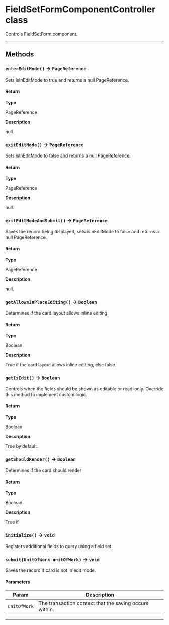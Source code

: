 # FieldSetFormComponentController class

Controls FieldSetForm.component.

---
## Methods
### `enterEditMode()` → `PageReference`

Sets isInEditMode to true and returns a null PageReference.

#### Return

**Type**

PageReference

**Description**

null.

### `exitEditMode()` → `PageReference`

Sets isInEditMode to false and returns a null PageReference.

#### Return

**Type**

PageReference

**Description**

null.

### `exitEditModeAndSubmit()` → `PageReference`

Saves the record being displayed, sets isInEditMode to false and returns a null PageReference.

#### Return

**Type**

PageReference

**Description**

null.

### `getAllowsInPlaceEditing()` → `Boolean`

Determines if the card layout allows inline editing.

#### Return

**Type**

Boolean

**Description**

True if the card layout allows inline editing, else false.

### `getIsEdit()` → `Boolean`

Controls when the fields should be shown as editable or read-only. Override this method to implement custom logic.

#### Return

**Type**

Boolean

**Description**

True by default.

### `getShouldRender()` → `Boolean`

Determines if the card should render

#### Return

**Type**

Boolean

**Description**

True if

### `initialize()` → `void`

Registers additional fields to query using a field set.

### `submit(UnitOfWork unitOfWork)` → `void`

Saves the record if card is not in edit mode.

#### Parameters
|Param|Description|
|-----|-----------|
|`unitOfWork` |  The transaction context that the saving occurs within. |

---
